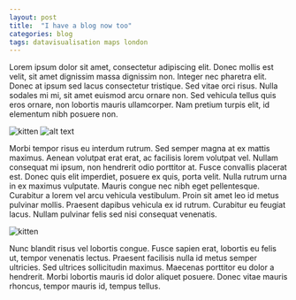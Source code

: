 ```yaml
---
layout: post
title:  "I have a blog now too"
categories: blog 
tags: datavisualisation maps london
---
```

Lorem ipsum dolor sit amet, consectetur adipiscing elit. Donec mollis est velit, sit amet dignissim massa dignissim non. Integer nec pharetra elit. Donec at ipsum sed lacus consectetur tristique. Sed vitae orci risus. Nulla sodales mi mi, sit amet euismod arcu ornare non. Sed vehicula tellus quis eros ornare, non lobortis mauris ullamcorper. Nam pretium turpis elit, id elementum nibh posuere non.

![kitten](http://placekitten.com/g/200/200?style=centerme)
![alt text](http://placekitten.com/g/200/200)

Morbi tempor risus eu interdum rutrum. Sed semper magna at ex mattis maximus. Aenean volutpat erat erat, ac facilisis lorem volutpat vel. Nullam consequat mi ipsum, non hendrerit odio porttitor at. Fusce convallis placerat est. Donec quis elit imperdiet, posuere ex quis, porta velit. Nulla rutrum urna in ex maximus vulputate. Mauris congue nec nibh eget pellentesque. Curabitur a lorem vel arcu vehicula vestibulum. Proin sit amet leo id metus pulvinar mollis. Praesent dapibus vehicula ex id rutrum. Curabitur eu feugiat lacus. Nullam pulvinar felis sed nisi consequat venenatis.

![kitten](http://placekitten.com/g/200/200?style=centerme)

Nunc blandit risus vel lobortis congue. Fusce sapien erat, lobortis eu felis ut, tempor venenatis lectus. Praesent facilisis nulla id metus semper ultricies. Sed ultrices sollicitudin maximus. Maecenas porttitor eu dolor a hendrerit. Morbi lobortis mauris id dolor aliquet posuere. Donec vitae mauris rhoncus, tempor mauris id, tempus tellus.